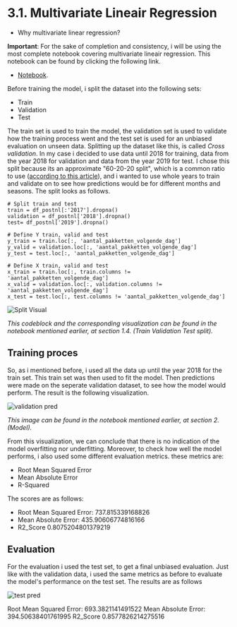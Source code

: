 <h1>3.1. Multivariate Lineair Regression</h1>

- Why multivariate linear regression?

**Important**: For the sake of completion and consistency, i will be using the most complete notebook covering multivariate lineair regression. This notebook can be found by clicking the following link.

- [Notebook](https://github.com/Rikku77/datascience/blob/master/notebooks/multi_variate_lineair_regression/mvlr_klant_125_gehele_tijdsreeks_compleet.ipynb).

Before training the model, i split the dataset into the following sets:

- Train
- Validation
- Test

The train set is used to train the model, the validation set is used to validate how the training process went and the test set is used for an unbiased evaluation on unseen data. Splitting up the dataset like this, is called *Cross validation*. In my case i decided to use data until 2018 for training, data from the year 2018 for validation and data from the year 2019 for test. I chose this split because its an approximate "60-20-20 split", which is a common ratio to use ([according to this article](https://glassboxmedicine.com/2019/09/15/best-use-of-train-val-test-splits-with-tips-for-medical-data/)), and i wanted to use whole years to train and validate on to see how predictions would be for different months and seasons. The split looks as follows. 
```
# Split train and test
train = df_postnl[:'2017'].dropna()
validation = df_postnl['2018'].dropna()
test= df_postnl['2019'].dropna()

# Define Y train, valid and test
y_train = train.loc[:, 'aantal_pakketten_volgende_dag']
y_valid = validation.loc[:, 'aantal_pakketten_volgende_dag']
y_test = test.loc[:, 'aantal_pakketten_volgende_dag']

# Define X train, valid and test
x_train = train.loc[:, train.columns != 'aantal_pakketten_volgende_dag']
x_valid = validation.loc[:, validation.columns != 'aantal_pakketten_volgende_dag']
x_test = test.loc[:, test.columns != 'aantal_pakketten_volgende_dag']
```
![Split Visual](https://github.com/Rikku77/datascience/blob/master/portfolio/predictive_analysis/images/split_visual.png)

*This codeblock and the corresponding visualization can be found in the notebook mentioned earlier, at section 1.4. (Train Validation Test split).* 

<h2>Training proces</h2>

So, as i mentioned before, i used all the data up until the year 2018 for the train set. This train set was then used to fit the model. Then predictions were made on the seperate validation dataset, to see how the model would perform. The result is the following visualization. 

![validation pred](https://github.com/Rikku77/datascience/blob/master/portfolio/predictive_analysis/images/prediction_validation.png)

*This image can be found in the notebook mentioned earlier, at section 2. (Model).*

From this visualization, we can conclude that there is no indication of the model overfitting nor underfitting. Moreover, to check how well the model performs, i also used some different evaluation metrics. these metrics are:

- Root Mean Squared Error
- Mean Absolute Error
- R-Squared

The scores are as follows:

- Root Mean Squared Error: 737.815339168826
- Mean Absolute Error: 435.90606774816166
- R2_Score 0.8075204801379219

<h2>Evaluation</h2>

For the evaluation i used the test set, to get a final unbiased evaluation. Just like with the validation data, i used the same  metrics as before to evaluate the model's performance on the test set. The results are as follows

![test pred](https://github.com/Rikku77/datascience/blob/master/portfolio/predictive_analysis/images/prediction_test.png)

Root Mean Squared Error: 693.3821141491522
Mean Absolute Error: 394.50638401761995
R2_Score 0.8577826214275516

